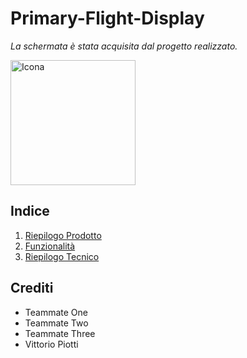 # Primary-Flight-Display

_La schermata è stata acquisita dal progetto realizzato._

<img src="https://github.com/vittorioPiotti/Primary-Flight-Display/blob/main/project/screenshots/Display.png" alt="Icona" width="200"/>


## Indice

1. [Riepilogo Prodotto](#riepilogo-prodotto)
2. [Funzionalità](#casi-duso)
3. [Riepilogo Tecnico](#riepilogo-tecnico)


## Crediti

- Teammate One
- Teammate Two
- Teammate Three
- Vittorio Piotti
